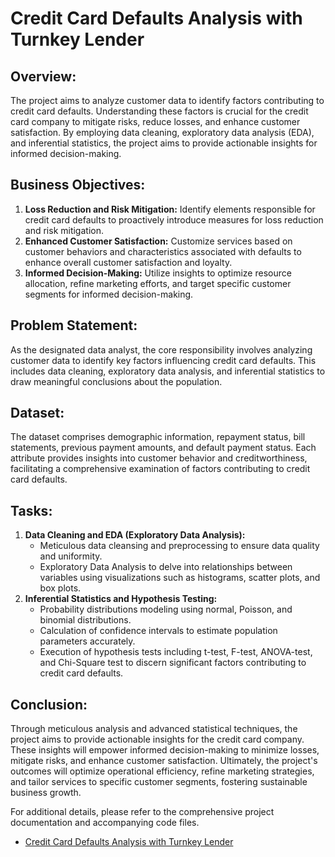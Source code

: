 # Credit Card Defaults Analysis with Turnkey Lender

## Overview:
The project aims to analyze customer data to identify factors contributing to credit card defaults. Understanding these factors is crucial for the credit card company to mitigate risks, reduce losses, and enhance customer satisfaction. By employing data cleaning, exploratory data analysis (EDA), and inferential statistics, the project aims to provide actionable insights for informed decision-making.

## Business Objectives:
1. **Loss Reduction and Risk Mitigation:** Identify elements responsible for credit card defaults to proactively introduce measures for loss reduction and risk mitigation.
2. **Enhanced Customer Satisfaction:** Customize services based on customer behaviors and characteristics associated with defaults to enhance overall customer satisfaction and loyalty.
3. **Informed Decision-Making:** Utilize insights to optimize resource allocation, refine marketing efforts, and target specific customer segments for informed decision-making.

## Problem Statement:
As the designated data analyst, the core responsibility involves analyzing customer data to identify key factors influencing credit card defaults. This includes data cleaning, exploratory data analysis, and inferential statistics to draw meaningful conclusions about the population.

## Dataset:
The dataset comprises demographic information, repayment status, bill statements, previous payment amounts, and default payment status. Each attribute provides insights into customer behavior and creditworthiness, facilitating a comprehensive examination of factors contributing to credit card defaults.

## Tasks:
1. **Data Cleaning and EDA (Exploratory Data Analysis):**
   - Meticulous data cleansing and preprocessing to ensure data quality and uniformity.
   - Exploratory Data Analysis to delve into relationships between variables using visualizations such as histograms, scatter plots, and box plots.
2. **Inferential Statistics and Hypothesis Testing:**
   - Probability distributions modeling using normal, Poisson, and binomial distributions.
   - Calculation of confidence intervals to estimate population parameters accurately.
   - Execution of hypothesis tests including t-test, F-test, ANOVA-test, and Chi-Square test to discern significant factors contributing to credit card defaults.

## Conclusion:
Through meticulous analysis and advanced statistical techniques, the project aims to provide actionable insights for the credit card company. These insights will empower informed decision-making to minimize losses, mitigate risks, and enhance customer satisfaction. Ultimately, the project's outcomes will optimize operational efficiency, refine marketing strategies, and tailor services to specific customer segments, fostering sustainable business growth.

For additional details, please refer to the comprehensive project documentation and accompanying code files.
- [Credit Card Defaults Analysis with Turnkey Lender](https://github.com/Ruthwik14/Python/blob/main/Credit%20card%20default%20for%20HV%20Turnkey%20Lender/Credit%20card%20default%20for%20HV%20Turnkey%20Lender.ipynb)
